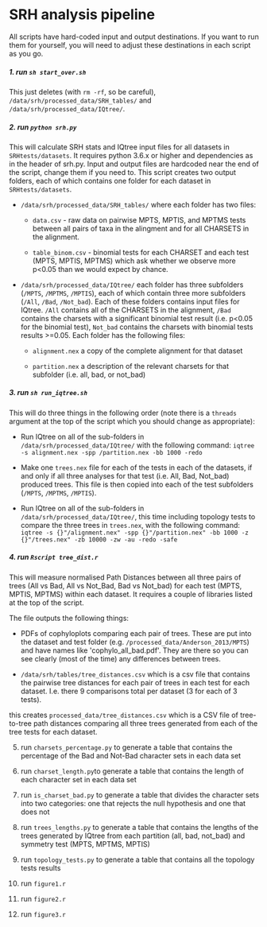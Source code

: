 # SRH analysis pipeline

All scripts have hard-coded input and output destinations. If you want to run them for yourself, you will need to adjust these destinations in each script as you go.

##### 1. run `sh start_over.sh`

This just deletes (with `rm -rf`, so be careful), `/data/srh/processed_data/SRH_tables/` and `/data/srh/processed_data/IQtree/`.

##### 2. run `python srh.py`
This will calculate SRH stats and IQtree input files for all datasets in `SRHtests/datasets`. It requires python 3.6.x or higher and dependencies as in the header of srh.py. Input and output files are hardcoded near the end of the script, change them if you need to. This script creates two output folders, each of which contains one folder for each dataset in `SRHtests/datasets`.

* `/data/srh/processed_data/SRH_tables/` where each folder has two files:

	* `data.csv` - raw data on pairwise MPTS, MPTIS, and MPTMS tests between all pairs of taxa in the alingment and for all CHARSETS in the alignment.

	* `table_binom.csv` - binomial tests for each CHARSET and each test (MPTS, MPTIS, MPTMS) which ask whether we observe more p<0.05 than we would expect by chance.

* `/data/srh/processed_data/IQtree/` each folder has three subfolders (`/MPTS`, `/MPTMS`, `/MPTIS`), each of which contain three more subfolders (`/All`, `/Bad`, `/Not_bad`). Each of these folders contains input files for IQtree. `/All` contains all of the CHARSETS in the alignment, `/Bad` contains the charsets with a significant binomial test result (i.e. p<0.05 for the binomial test), `Not_bad` contains the charsets with binomial tests results >=0.05. Each folder has the following files:

	* `alignment.nex` a copy of the complete alignment for that dataset 

	* `partition.nex` a description of the relevant charsets for that subfolder (i.e. all, bad, or not_bad)


##### 3. run `sh run_iqtree.sh` 

This will do three things in the following order (note there is a `threads` argument at the top of the script which you should change as appropriate):

* Run IQtree on all of the sub-folders in `/data/srh/processed_data/IQtree/` with the following command: `iqtree -s alignment.nex -spp /partition.nex -bb 1000 -redo`

* Make one `trees.nex` file for each of the tests in each of the datasets, if and only if all three analyses for that test (i.e. All, Bad, Not_bad) produced trees. This file is then copied into each of the test subfolders (`/MPTS`, `/MPTMS`, `/MPTIS`).

* Run IQtree on all of the sub-folders in `/data/srh/processed_data/IQtree/`, this time including topology tests to compare the three trees in `trees.nex`, with the following command: `iqtree -s {}"/alignment.nex" -spp {}"/partition.nex" -bb 1000 -z {}"/trees.nex" -zb 10000 -zw -au -redo -safe`

##### 4. run `Rscript tree_dist.r` 

This will measure normalised Path Distances between all three pairs of trees (All vs Bad, All vs Not_Bad, Bad vs Not_bad) for each test (MPTS, MPTIS, MPTMS) within each dataset. It requires a couple of libraries listed at the top of the script.

The file outputs the following things:

* PDFs of cophyloplots comparing each pair of trees. These are put into the dataset and test folder (e.g. `/processed_data/Anderson_2013/MPTS`) and have names like 'cophylo_all_bad.pdf'. They are there so you can see clearly (most of the time) any differences between trees.

* `/data/srh/tables/tree_distances.csv` which is a csv file that contains the pairwise tree distances for each pair of trees in each test for each dataset. I.e. there 9 comparisons total per dataset (3 for each of 3 tests). 



this creates ```processed_data/tree_distances.csv``` which is a CSV file of tree-to-tree path distances comparing all three trees generated from each of the tree tests for each dataset. 

5. run `charsets_percentage.py` to generate a table that contains the percentage of the Bad and Not-Bad character sets in each data set

7. run `charset_length.py`to generate a table that contains the length of each character set in each data set 

8. run `is_charset_bad.py` to generate a table that divides the character sets into two categories: one that rejects the null hypothesis and one that does not

9. run `trees_lengths.py` to generate a table that contains the lengths of the trees generated by IQtree from each partition (all, bad, not_bad) and symmetry test (MPTS, MPTMS, MPTIS)

10. run `topology_tests.py` to generate a table that contains all the topology tests results

11. run `figure1.r`

12. run `figure2.r`

13. run `figure3.r`